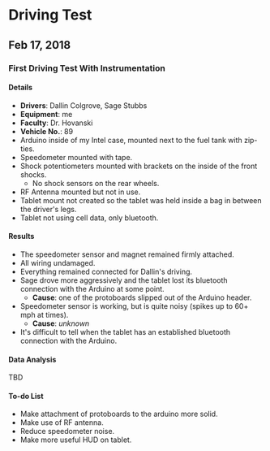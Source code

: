 # Driving Test

## Feb 17, 2018

### First Driving Test With Instrumentation

#### Details

  * **Drivers**: Dallin Colgrove, Sage Stubbs
  * **Equipment**: me
  * **Faculty**: Dr. Hovanski
  * **Vehicle No.**: 89
  * Arduino inside of my Intel case, mounted next to the fuel tank with zip-ties.
  * Speedometer mounted with tape. 
  * Shock potentiometers mounted with brackets on the inside of the front shocks.
    * No shock sensors on the rear wheels. 
  * RF Antenna mounted but not in use. 
  * Tablet mount not created so the tablet was held inside a bag in between the driver's legs.
  * Tablet not using cell data, only bluetooth.

#### Results

  * The speedometer sensor and magnet remained firmly attached.
  * All wiring undamaged.
  * Everything remained connected for Dallin's driving.
  * Sage drove more aggressively and the tablet lost its bluetooth connection with the Arduino at some point.
    * **Cause**: one of the protoboards slipped out of the Arduino header.
  * Speedometer sensor is working, but is quite noisy (spikes up to 60+ mph at times).
    * **Cause**: *unknown*
  * It's difficult to tell when the tablet has an established bluetooth connection with the Arduino.

#### Data Analysis

TBD

#### To-do List

  * Make attachment of protoboards to the arduino more solid.
  * Make use of RF antenna.
  * Reduce speedometer noise.
  * Make more useful HUD on tablet.